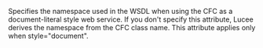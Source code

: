 Specifies the namespace used in the WSDL when
            using the CFC as a document-literal style web service.
            If you don't specify this attribute, Lucee
            derives the namespace from the CFC class name.
            This attribute applies only when style="document".